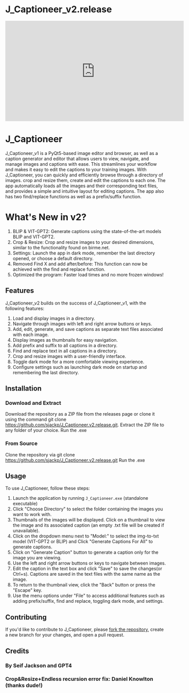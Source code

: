 # J_Captioneer_v2.release

<div class="video-container">
            <iframe width="560" height="315" src="https://www.youtube.com/embed/LnKn85C2gwY" frameborder="0" allowfullscreen></iframe>
        </div>


# J_Captioneer

J_Captioneer_v1 is a PyQt5-based image editor and browser, as well as a caption generator and editor that allows users to view, navigate, and manage images and captions with ease. This streamlines your workflow and makes it easy to edit the captions to your training images. With J_Captioneer, you can quickly and efficiently browse through a directory of images. crop and resize them, create and edit the captions to each one. The app automatically loads all the images and their corresponding text files, and provides a simple and intuitive layout for editing captions. The app also has two find/replace functions as well as a prefix/suffix function.

# What's New in v2?

1. BLIP & VIT-GPT2: Generate captions using the state-of-the-art models BLIP and VIT-GPT2.
2. Crop & Resize: Crop and resize images to your desired dimensions, similar to the functionality found on birme.net.
3. Settings: Launch the app in dark mode, remember the last directory opened, or choose a default directory.
4. Removed Find X and add after/before: This function can now be achieved with the find and replace function.
5. Optimized the program: Faster load times and no more frozen windows!

## Features

J_Captioneer_v2 builds on the success of J_Captioneer_v1, with the following features:

1. Load and display images in a directory.
2. Navigate through images with left and right arrow buttons or keys.
3. Add, edit, generate, and save captions as separate text files associated with each image.
4. Display images as thumbnails for easy navigation.
5. Add prefix and suffix to all captions in a directory.
6. Find and replace text in all captions in a directory.
7. Crop and resize images with a user-friendly interface.
8. Toggle dark mode for a more comfortable viewing experience.
9. Configure settings such as launching dark mode on startup and remembering the last directory.

## Installation

### Download and Extract
Download the repository as a ZIP file from the releases page or clone it using the command git clone https://github.com/sjackp/J_Captioneer.v2.release.git.
Extract the ZIP file to any folder of your choice.
Run the .exe

### From Source
Clone the repository via git clone https://github.com/sjackp/J_Captioneer.v2.release.git
Run the .exe

## Usage

To use J_Captioneer, follow these steps:

1. Launch the application by running `J_Captioneer.exe` (standalone executable)
2. Click "Choose Directory" to select the folder containing the images you want to work with.
3. Thumbnails of the images will be displayed. Click on a thumbnail to view the image and its associated caption (an empty .txt file will be created if unavailable).
4. Click on the dropdown menu next to "Model:" to select the img-to-txt model (VIT-GPT2 or BLIP) and Click "Generate Captions For All" to generate captions.
5. Click on "Generate Caption" button to generate a caption only for the image you are viewing.  
6. Use the left and right arrow buttons or keys to navigate between images.
7. Edit the caption in the text box and click "Save" to save the changes(or Ctrl+s). Captions are saved in the text files with the same name as the image.
8. To return to the thumbnail view, click the "Back" button or press the "Escape" key.
9. Use the menu options under "File" to access additional features such as adding prefix/suffix, find and replace, toggling dark mode, and settings.

## Contributing

If you'd like to contribute to J_Captioneer, please [fork the repository](https://github.com/sjackp/J_Captioneer.v2.release/fork), create a new branch for your changes, and open a pull request.


## Credits
### By Seif Jackson and GPT4
### Crop&Resize+Endless recursion error fix: Daniel Knowlton (thanks dude!)
